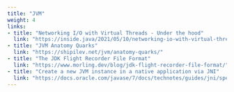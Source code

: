```yaml
---
title: "JVM"
weight: 4
links:
- title: "Networking I/O with Virtual Threads - Under the hood"
  link: "https://inside.java/2021/05/10/networking-io-with-virtual-threads/"
- title: "JVM Anatomy Quarks"
  link: "https://shipilev.net/jvm/anatomy-quarks/"
- title: "The JDK Flight Recorder File Format"
  link: "https://www.morling.dev/blog/jdk-flight-recorder-file-format/"
- title: "Create a new JVM instance in a native application via JNI"
  link: "https://docs.oracle.com/javase/7/docs/technotes/guides/jni/spec/invocation.html"
---
```

